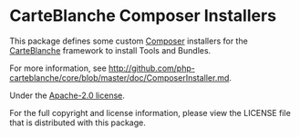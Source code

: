 CarteBlanche Composer Installers
================================

This package defines some custom [Composer](http://getcomposer.org/) installers for the
[CarteBlanche](http://github.com/php-carteblanche/carteblanche) framework to install
Tools and Bundles.

For more information, see <http://github.com/php-carteblanche/core/blob/master/doc/ComposerInstaller.md>.

Under the [Apache-2.0 license](http://github.com/php-carteblanche/carteblanche/blob/master/LICENSE).

For the full copyright and license information, please view the LICENSE
file that is distributed with this package.
